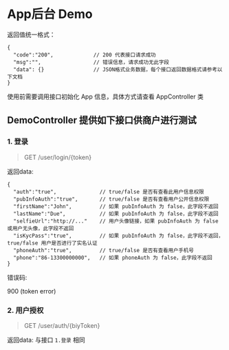 # App后台 Demo

返回值统一格式：
    
    {
      "code":"200",             // 200 代表接口请求成功
      "msg":"",                 // 错误信息，请求成功无此字段
      "data": {}                // JSON格式业务数据，每个接口返回数据格式请参考以下文档
    }

使用前需要调用接口初始化 App 信息，具体方式请查看 AppController 类

## DemoController 提供如下接口供商户进行测试

### 1. 登录

> GET /user/login/{token}

返回data:

    {
      "auth":"true",              // true/false 是否有查看此用户信息权限
      "pubInfoAuth":"true",       // true/false 是否有查看用户公开信息权限
      "firstName":"John",         // 如果 pubInfoAuth 为 false，此字段不返回
      "lastName":"Due",           // 如果 pubInfoAuth 为 false，此字段不返回
      "selfieUrl":"http://..."    // 用户头像链接，如果 pubInfoAuth 为 false 或用户无头像，此字段不返回
      "isKycPass":"true",         // 如果 pubInfoAuth 为 false，此字段不返回，true/false 用户是否进行了实名认证
      "phoneAuth":"true",         // true/false 是否有查看用户手机号
      "phone":"86-13300000000",   // 如果 phoneAuth 为 false，此字段不返回
    }

错误码:

900 (token error)

### 2. 用户授权

> GET /user/auth/{biyToken}

返回data: 与接口 `1.登录` 相同

